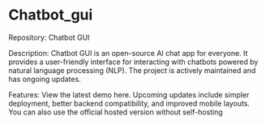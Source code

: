 # Chatbot_gui
Repository: Chatbot GUI

Description: Chatbot GUI is an open-source AI chat app for everyone. It provides a user-friendly interface for interacting with chatbots powered by natural language processing (NLP). The project is actively maintained and has ongoing updates.

Features:
View the latest demo here.
Upcoming updates include simpler deployment, better backend compatibility, and improved mobile layouts.
You can also use the official hosted version without self-hosting

